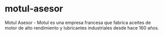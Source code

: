 # motul-asesor
Motul Asesor - Motul es una empresa francesa que fabrica aceites de motor de alto rendimiento y lubricantes industriales desde hace 160 años.
